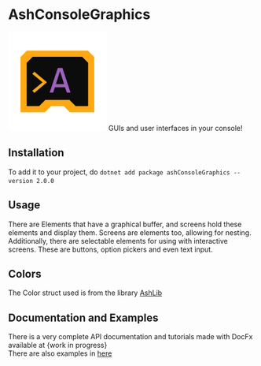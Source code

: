 # AshConsoleGraphics
<img src="res/icon.png" width="200"/>
GUIs and user interfaces in your console!

## Installation
To add it to your project, do `dotnet add package ashConsoleGraphics --version 2.0.0`

## Usage
There are Elements that have a graphical buffer, and screens hold these elements and display them. Screens are elements too, allowing for nesting.  
Additionally, there are selectable elements for using with interactive screens. These are buttons, option pickers and even text input.

## Colors
The Color struct used is from the library [AshLib](https://github.com/siljamdev/AshLib)

## Documentation and Examples
There is a very complete API documentation and tutorials made with DocFx available at {work in progress}  
There are also examples in [here](./examples)